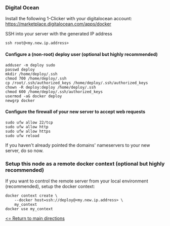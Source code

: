 ### Digital Ocean
Install the following 1-Clicker with your digitalocean account:
https://marketplace.digitalocean.com/apps/docker

SSH into your server with the generated IP address
```
ssh root@<my.new.ip.address>
```

#### Configure a (non-root) deploy user (optional but highly recommended)
```
adduser -m deploy sudo
passwd deploy
mkdir /home/deploy/.ssh
chmod 700 /home/deploy/.ssh
cp /root/.ssh/authorized_keys /home/deploy/.ssh/authorized_keys
chown -R deploy:deploy /home/deploy/.ssh
chmod 600 /home/deploy/.ssh/authorized_keys
usermod -aG docker deploy
newgrp docker
```

#### Configure the firewall of your new server to accept web requests
```
sudo ufw allow 22/tcp
sudo ufw allow http
sudo ufw allow https
sudo ufw reload
```

If you haven't already pointed the domains' nameservers to your new server, do so now.


### Setup this node as a remote docker context (optional but highly recommended)
If you want to control the remote server from your local environment (recommended), setup the docker context:
```
docker context create \
    --docker host=ssh://deploy@<my.new.ip.address> \
    my_context
docker use my_context
```

[<= Return to main directions](../README.md)